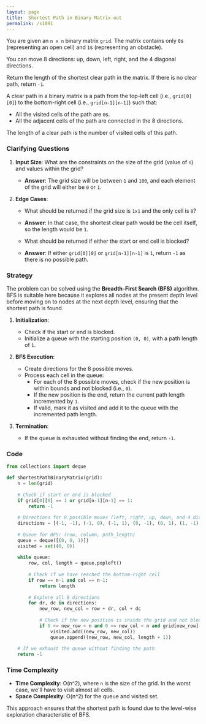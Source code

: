```yaml
---
layout: page
title:  Shortest Path in Binary Matrix-out
permalink: /s1091
---
```


You are given an `n x n` binary matrix `grid`. The matrix contains only `0`s (representing an open cell) and `1`s (representing an obstacle).

You can move 8 directions: up, down, left, right, and the 4 diagonal directions.

Return the length of the shortest clear path in the matrix. If there is no clear path, return `-1`.

A clear path in a binary matrix is a path from the top-left cell (i.e., `grid[0][0]`) to the bottom-right cell (i.e., `grid[n-1][n-1]`) such that:
- All the visited cells of the path are `0`s.
- All the adjacent cells of the path are connected in the 8 directions.

The length of a clear path is the number of visited cells of this path.

### Clarifying Questions

1. **Input Size**: What are the constraints on the size of the grid (value of `n`) and values within the grid?
    - **Answer**: The grid size will be between `1` and `100`, and each element of the grid will either be `0` or `1`.

2. **Edge Cases**:
    - What should be returned if the grid size is `1x1` and the only cell is `0`?
    - **Answer**: In that case, the shortest clear path would be the cell itself, so the length would be `1`.

    - What should be returned if either the start or end cell is blocked?
    - **Answer**: If either `grid[0][0]` or `grid[n-1][n-1]` is `1`, return `-1` as there is no possible path.

### Strategy

The problem can be solved using the **Breadth-First Search (BFS)** algorithm. BFS is suitable here because it explores all nodes at the present depth level before moving on to nodes at the next depth level, ensuring that the shortest path is found.

1. **Initialization**:
   - Check if the start or end is blocked.
   - Initialize a queue with the starting position `(0, 0)`, with a path length of `1`.

2. **BFS Execution**:
   - Create directions for the 8 possible moves.
   - Process each cell in the queue:
     - For each of the 8 possible moves, check if the new position is within bounds and not blocked (i.e., `0`).
     - If the new position is the end, return the current path length incremented by `1`.
     - If valid, mark it as visited and add it to the queue with the incremented path length.
   
3. **Termination**:
   - If the queue is exhausted without finding the end, return `-1`.

### Code

```python
from collections import deque

def shortestPathBinaryMatrix(grid):
    n = len(grid)
    
    # Check if start or end is blocked
    if grid[0][0] == 1 or grid[n-1][n-1] == 1:
        return -1
    
    # Directions for 8 possible moves (left, right, up, down, and 4 diagonals)
    directions = [(-1, -1), (-1, 0), (-1, 1), (0, -1), (0, 1), (1, -1), (1, 0), (1, 1)]
    
    # Queue for BFS: (row, column, path_length)
    queue = deque([(0, 0, 1)])
    visited = set((0, 0))
    
    while queue:
        row, col, length = queue.popleft()
        
        # Check if we have reached the bottom-right cell
        if row == n-1 and col == n-1:
            return length
        
        # Explore all 8 directions
        for dr, dc in directions:
            new_row, new_col = row + dr, col + dc
            
            # Check if the new position is inside the grid and not blocked (i.e. a `0`)
            if 0 <= new_row < n and 0 <= new_col < n and grid[new_row][new_col] == 0 and (new_row, new_col) not in visited:
                visited.add((new_row, new_col))
                queue.append((new_row, new_col, length + 1))
    
    # If we exhaust the queue without finding the path
    return -1
```

### Time Complexity

- **Time Complexity**: O(n^2), where `n` is the size of the grid. In the worst case, we'll have to visit almost all cells.
- **Space Complexity**: O(n^2) for the queue and visited set.

This approach ensures that the shortest path is found due to the level-wise exploration characteristic of BFS.